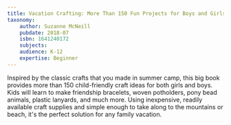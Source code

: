 ```yaml
---
title: Vacation Crafting: More Than 150 Fun Projects for Boys and Girls to Make
taxonomy:
	author: Suzanne McNeill
	pubdate: 2018-07
	isbn: 1641240172
	subjects: 
	audience: K-12
	expertise: Beginner
---
```

Inspired by the classic crafts that you made in summer camp, this big book provides more than 150 child-friendly craft ideas for both girls and boys. Kids will learn to make friendship bracelets, woven potholders, pony bead animals, plastic lanyards, and much more. Using inexpensive, readily available craft supplies and simple enough to take along to the mountains or beach, it's the perfect solution for any family vacation.
